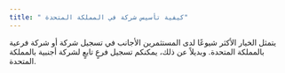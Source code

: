 ```yaml
---
title: " كيفية تأسيس شركة في المملكة المتحدة"
---
```


يتمثل الخيار الأكثر شيوعًا لدى المستثمرين الأجانب في تسجيل شركة أو شركة فرعية بالمملكة المتحدة. وبديلاً عن ذلك، يمكنكم تسجيل فرعٍ تابعٍ لشركة أجنبية بالمملكة المتحدة.
